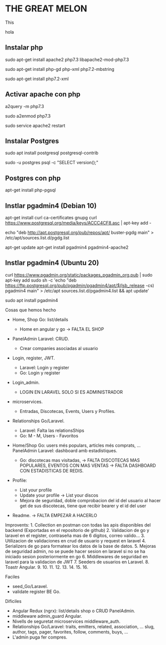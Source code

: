 # THE GREAT MELON

This 


 hola

## Instalar php
sudo apt-get install apache2 php7.3 libapache2-mod-php7.3

sudo apt-get install php-gd php-xml php7.2-mbstring

sudo apt-get install php7.2-xml


## Activar apache con php
a2query -m php7.3

sudo a2enmod php7.3

sudo service apache2 restart


## Instalar Postgres
sudo apt install postgresql postgresql-contrib

sudo -u postgres psql -c "SELECT version();"

## Postgres con php
apt-get install php-pgsql


## Instlar pgadmin4 (Debian 10)
apt-get install curl ca-certificates gnupg
curl https://www.postgresql.org/media/keys/ACCC4CF8.asc | apt-key add -

echo "deb http://apt.postgresql.org/pub/repos/apt/ buster-pgdg main" > /etc/apt/sources.list.d/pgdg.list

apt-get update
apt-get install pgadmin4  pgadmin4-apache2

## Instlar pgadmin4 (Ubuntu 20)
curl https://www.pgadmin.org/static/packages_pgadmin_org.pub | sudo apt-key add
sudo sh -c 'echo "deb https://ftp.postgresql.org/pub/pgadmin/pgadmin4/apt/$(lsb_release -cs) pgadmin4 main" > /etc/apt sources.list.d/pgadmin4.list && apt update'

sudo apt install pgadmin4


Cosas que hemos hecho

- Home, Shop Go: list/details
    - Home en angular y go
    -> FALTA EL SHOP
      
- PanelAdmin Laravel: CRUD.
    - Crear companies asociadas al usuario

- Login, register, JWT.
    - Laravel: Login y register
    - Go: Login y register

- Login_admin.
    - LOGIN EN LARAVEL SOLO SI ES ADMINISTRADOR

- microservices.
    - Entradas, Discotecas, Events, Users y Profiles.

- Relationships Go/Laravel.
    - Laravel: Falta las relationsShips
    - Go: M - M, Users - Favoritos

- Home/Shop Go: users més populars, articles més comprats, ... PanelAdmin Laravel: dashboard amb estadístiques.
    - Go: discotecas mas visitadas, 
    -> FALTA DISCOTECAS MAS POPULARES, EVENTOS CON MAS VENTAS
    -> FALTA DASHBOARD CON ESTADISTICAS DE REDIS.
    
- Profile:
    - List your profile
    - Update your profile
    -> List your discos
    - Mejora de seguridad, doble comprobacion del id del usuario al hacer get de sus discotecas, tiene que recibir bearer y el id del user

- Readme.
    -> FALTA EMPEZAR A HACERLO

Improvents:
    1. Collection en postman con todas las apis disponibles del backend (Exportadas en el repositorio de github)
    2. Validacion de go y laravel en el register, contraseña mas de 6 digitos, correo valido...
    3. Utilizacion de validaciones en crud de usuario y request en laravel
    4. Serializers de go para formatear los datos de la base de datos.
    5. Mejoras de seguridad admin, no se puede hacer sesion en laravel si no se ha iniciado sesion posteriormente en go
    6. Middlewares de seguridad en laravel para la validacion de JWT
    7. Seeders de usuarios en Laravel.
    8. Toastr Angular.
    9.
    10.
    11.
    12.
    13.
    14.
    15.
    16.

Faciles
- seed_Go/Laravel.
- validate register BE Go.

Dificiles
- Angular Redux (ngrx): list/details shop o CRUD PanelAdmin.
- middleware admin_guard Angular.
- Nivells de seguretat microservices middleware_auth.
- Relationships Go/Laravel: traits, emitters, related, association, ...
slug, author, tags, pager, favorites, follow, comments, buys, ...
- L'admin puga fer compres.